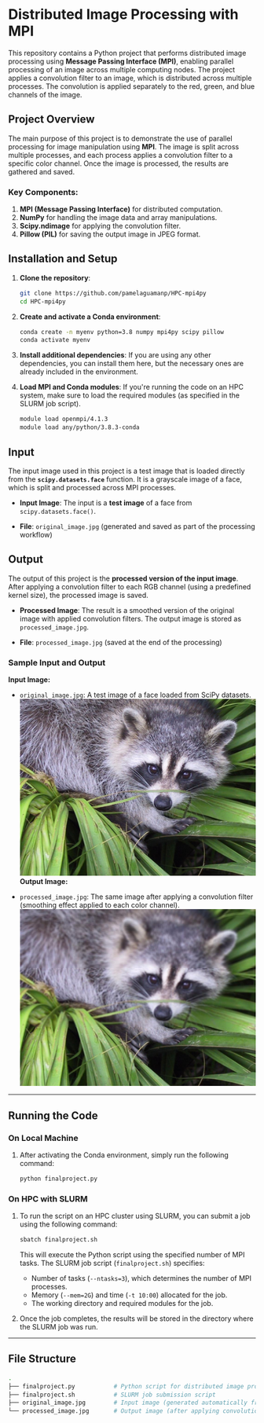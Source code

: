 # **Distributed Image Processing with MPI**

This repository contains a Python project that performs distributed image processing using **Message Passing Interface (MPI)**, enabling parallel processing of an image across multiple computing nodes. The project applies a convolution filter to an image, which is distributed across multiple processes. The convolution is applied separately to the red, green, and blue channels of the image.

## **Project Overview**

The main purpose of this project is to demonstrate the use of parallel processing for image manipulation using **MPI**. The image is split across multiple processes, and each process applies a convolution filter to a specific color channel. Once the image is processed, the results are gathered and saved.

### **Key Components**:
1. **MPI (Message Passing Interface)** for distributed computation.
2. **NumPy** for handling the image data and array manipulations.
3. **Scipy.ndimage** for applying the convolution filter.
4. **Pillow (PIL)** for saving the output image in JPEG format.

## **Installation and Setup**

1. **Clone the repository**:
    ```bash
    git clone https://github.com/pamelaguamanp/HPC-mpi4py
    cd HPC-mpi4py

   
    ```

2. **Create and activate a Conda environment**:
    ```bash
    conda create -n myenv python=3.8 numpy mpi4py scipy pillow
    conda activate myenv
    ```

3. **Install additional dependencies**:
    If you are using any other dependencies, you can install them here, but the necessary ones are already included in the environment.

4. **Load MPI and Conda modules**:
    If you're running the code on an HPC system, make sure to load the required modules (as specified in the SLURM job script).

    ```bash
    module load openmpi/4.1.3
    module load any/python/3.8.3-conda
    ```

## **Input**

The input image used in this project is a test image that is loaded directly from the **`scipy.datasets.face`** function. It is a grayscale image of a face, which is split and processed across MPI processes.

- **Input Image**: The input is a **test image** of a face from `scipy.datasets.face()`.

- **File**: `original_image.jpg` (generated and saved as part of the processing workflow)

## **Output**

The output of this project is the **processed version of the input image**. After applying a convolution filter to each RGB channel (using a predefined kernel size), the processed image is saved.

- **Processed Image**: The result is a smoothed version of the original image with applied convolution filters. The output image is stored as `processed_image.jpg`.

- **File**: `processed_image.jpg` (saved at the end of the processing)

### **Sample Input and Output**

**Input Image:**

- `original_image.jpg`: A test image of a face loaded from SciPy datasets.
![Input Image](original_image.jpg)
**Output Image:**

- `processed_image.jpg`: The same image after applying a convolution filter (smoothing effect applied to each color channel).
![Input Image](processed_image.jpg)
---

## **Running the Code**

### **On Local Machine**

1. After activating the Conda environment, simply run the following command:
    ```bash
    python finalproject.py
    ```

### **On HPC with SLURM**

1. To run the script on an HPC cluster using SLURM, you can submit a job using the following command:
    ```bash
    sbatch finalproject.sh
    ```
   
   This will execute the Python script using the specified number of MPI tasks. The SLURM job script (`finalproject.sh`) specifies:
   - Number of tasks (`--ntasks=3`), which determines the number of MPI processes.
   - Memory (`--mem=2G`) and time (`-t 10:00`) allocated for the job.
   - The working directory and required modules for the job.

2. Once the job completes, the results will be stored in the directory where the SLURM job was run.

---

## **File Structure**

```bash
.
├── finalproject.py           # Python script for distributed image processing using MPI
├── finalproject.sh           # SLURM job submission script
├── original_image.jpg        # Input image (generated automatically from scipy datasets)
└── processed_image.jpg       # Output image (after applying convolution)
